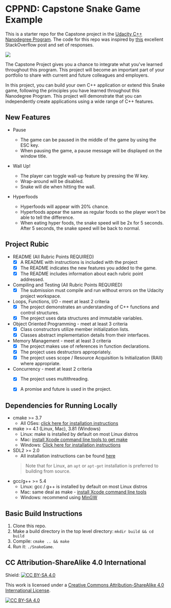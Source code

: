 # CPPND: Capstone Snake Game Example

This is a starter repo for the Capstone project in the [Udacity C++ Nanodegree Program](https://www.udacity.com/course/c-plus-plus-nanodegree--nd213). The code for this repo was inspired by [this](https://codereview.stackexchange.com/questions/212296/snake-game-in-c-with-sdl) excellent StackOverflow post and set of responses.

<img src="snake_game.gif"/>

The Capstone Project gives you a chance to integrate what you've learned throughout this program. This project will become an important part of your portfolio to share with current and future colleagues and employers.

In this project, you can build your own C++ application or extend this Snake game, following the principles you have learned throughout this Nanodegree Program. This project will demonstrate that you can independently create applications using a wide range of C++ features.

## New Features
* Pause
  * The game can be paused in the middle of the game by using the ESC key.
  * When pausing the game, a pause message will be displayed on the window title.

* Wall Up!
  * The player can toggle wall-up feature by pressing the W key.
  * Wrap-around will be disabled.
  * Snake will die when hitting the wall.

* Hyperfoods
  * Hyperfoods will appear with 20% chance.
  * Hyperfoods appear the same as regular foods so the player won't be able to tell the difference.
  * When eating hyper foods, the snake speed will be 2x for 5 seconds. After 5 seconds, the snake speed will be back to normal.
 
## Project Rubic
* README (All Rubric Points REQUIRED)
  * [x] A README with instructions is included with the project
  * [x] The README indicates the new features you added to the game.
  * [x] The README includes information about each rubric point addressed.

* Compiling and Testing (All Rubric Points REQUIRED)
  * [x] The submission must compile and run without errors on the Udacity project workspace.
 
* Loops, Functions, I/O - meet at least 2 criteria
  * [x] The project demonstrates an understanding of C++ functions and control structures.
  * [x] The project uses data structures and immutable variables.
  
* Object Oriented Programming - meet at least 3 criteria
  * [x] Class constructors utilize member initialization lists.
  * [x] Classes abstract implementation details from their interfaces.

* Memory Management - meet at least 3 criteria
  * [x] The project makes use of references in function declarations.
  * [x] The project uses destructors appropriately.
  * [x] The project uses scope / Resource Acquisition Is Initialization (RAII) where appropriate.

* Concurrency - meet at least 2 criteria
  * [x] The project uses multithreading.
  * [x] A promise and future is used in the project.



## Dependencies for Running Locally
* cmake >= 3.7
  * All OSes: [click here for installation instructions](https://cmake.org/install/)
* make >= 4.1 (Linux, Mac), 3.81 (Windows)
  * Linux: make is installed by default on most Linux distros
  * Mac: [install Xcode command line tools to get make](https://developer.apple.com/xcode/features/)
  * Windows: [Click here for installation instructions](http://gnuwin32.sourceforge.net/packages/make.htm)
* SDL2 >= 2.0
  * All installation instructions can be found [here](https://wiki.libsdl.org/Installation)
  >Note that for Linux, an `apt` or `apt-get` installation is preferred to building from source. 
* gcc/g++ >= 5.4
  * Linux: gcc / g++ is installed by default on most Linux distros
  * Mac: same deal as make - [install Xcode command line tools](https://developer.apple.com/xcode/features/)
  * Windows: recommend using [MinGW](http://www.mingw.org/)

## Basic Build Instructions

1. Clone this repo.
2. Make a build directory in the top level directory: `mkdir build && cd build`
3. Compile: `cmake .. && make`
4. Run it: `./SnakeGame`.


## CC Attribution-ShareAlike 4.0 International


Shield: [![CC BY-SA 4.0][cc-by-sa-shield]][cc-by-sa]

This work is licensed under a
[Creative Commons Attribution-ShareAlike 4.0 International License][cc-by-sa].

[![CC BY-SA 4.0][cc-by-sa-image]][cc-by-sa]

[cc-by-sa]: http://creativecommons.org/licenses/by-sa/4.0/
[cc-by-sa-image]: https://licensebuttons.net/l/by-sa/4.0/88x31.png
[cc-by-sa-shield]: https://img.shields.io/badge/License-CC%20BY--SA%204.0-lightgrey.svg
